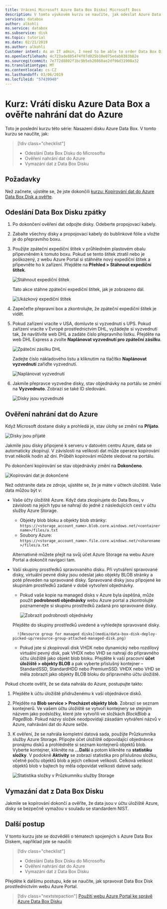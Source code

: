 ```yaml
---
title: Vrácení Microsoft Azure Data Box Disku| Microsoft Docs
description: V tomto výukovém kurzu se naučíte, jak odeslat Azure Data Box Disk zpátky do Microsoftu
services: databox
author: alkohli
ms.service: databox
ms.subservice: disk
ms.topic: tutorial
ms.date: 02/21/2019
ms.author: alkohli
Customer intent: As an IT admin, I need to be able to order Data Box Disk to upload on-premises data from my server onto Azure.
ms.openlocfilehash: 4c723ade885474f07d025b10e075edab0383b82e
ms.sourcegitcommit: 7e772d8802f1bc9b5eb20860ae2df96d31908a32
ms.translationtype: MT
ms.contentlocale: cs-CZ
ms.lasthandoff: 03/06/2019
ms.locfileid: "57439940"
---
```

# <a name="tutorial-return-azure-data-box-disk-and-verify-data-upload-to-azure"></a>Kurz: Vrátí disku Azure Data Box a ověřte nahrání dat do Azure

Toto je poslední kurzu této série: Nasazení disku Azure Data Box. V tomto kurzu se naučíte, jak:

> [!div class="checklist"]
> * Odeslání Data Box Disku do Microsoftu
> * Ověření nahrání dat do Azure
> * Vymazání dat z Data Box Disku

## <a name="prerequisites"></a>Požadavky

Než začnete, ujistěte se, že jste dokončili [kurzu: Kopírování dat do Azure Data Box Disk a ověřte](data-box-disk-deploy-copy-data.md).

## <a name="ship-data-box-disk-back"></a>Odeslání Data Box Disku zpátky

1. Po dokončení ověření dat odpojte disky. Odeberte propojovací kabely.
2. Zabalte všechny disky a propojovací kabely do bublinkové fólie a vložte je do přepravního boxu.
3. Použijte zpáteční expediční štítek v průhledném plastovém obalu připevněném k tomuto boxu. Pokud se tento štítek ztratil nebo je poškozený, z webu Azure Portal si stáhněte nový expediční štítek a připevněte ho k zařízení. Přejděte na **Přehled > Stáhnout expediční štítek**.

    ![Stáhnout expediční štítek](media/data-box-disk-deploy-picked-up/download-shipping-label.png)

    Tato akce stáhne zpáteční expediční štítek, jak je zobrazeno dál.

    ![Ukázkový expediční štítek](media/data-box-disk-deploy-picked-up/exmple-shipping-label.png)

4. Zapečeťte přepravní box a zkontrolujte, že zpáteční expediční štítek je vidět.
5. Pokud zařízení vracíte v USA, domluvte si vyzvednutí s UPS. Pokud zařízení vracíte v Evropě prostřednictvím DHL, vyžádejte si vyzvednutí tak, že navštívíte web DHL a zadáte číslo přepravního lístku. Přejděte na web DHL Express a zvolte **Naplánovat vyzvednutí pro zpáteční zásilku**.

    ![Zpáteční zásilku DHL](media/data-box-disk-deploy-picked-up/dhl-ship-1.png)
    
    Zadejte číslo nákladového listu a kliknutím na tlačítko **Naplánovat vyzvednutí** zařiďte vyzvednutí.

      ![Naplánovat vyzvednutí](media/data-box-disk-deploy-picked-up/dhl-ship-2.png)

7. Jakmile přepravce vyzvedne disky, stav objednávky na portálu se změní na **Vyzvednuto**. Zobrazí se také ID sledování.

    ![Disky jsou vyzvednuté](media/data-box-disk-deploy-picked-up/data-box-portal-pickedup.png)

## <a name="verify-data-upload-to-azure"></a>Ověření nahrání dat do Azure

Když Microsoft dostane disky a prohledá je, stav úlohy se změní na **Přijato**. 

![Disky jsou přijaté](media/data-box-disk-deploy-picked-up/data-box-portal-received.png)

Jakmile jsou disky připojené k serveru v datovém centru Azure, data se automaticky zkopírují. V závislosti na velikosti dat může operace kopírování trvat několik hodin až dní. Průběh kopírování můžete sledovat na portálu.

Po dokončení kopírování se stav objednávky změní na **Dokončeno**.

![Kopírování dat je dokončené](media/data-box-disk-deploy-picked-up/data-box-portal-completed.png)

Než odstraníte data ze zdroje, ujistěte se, že je máte v účtech úložiště. Vaše data můžou být v:

- Vaše účty úložiště Azure. Když data zkopírujete do Data Boxu, v závislosti na jejich typu se nahrají do jedné z následujících cest v účtu služby Azure Storage.

    - Objekty blob bloku a objekty blob stránky: `https://<storage_account_name>.blob.core.windows.net/<containername>/files/a.txt`
    - Soubory Azure: `https://<storage_account_name>.file.core.windows.net/<sharename>/files/a.txt`

    Alternativně můžete přejít na svůj účet Azure Storage na webu Azure Portal a dokončit navigaci tam.

- Vaší skupiny prostředků spravovaného disku. Při vytváření spravované disky, virtuální pevné disky jsou odeslat jako objekty BLOB stránky a poté převeden na spravované disky. Spravované disky jsou připojené ke skupinám prostředků zadané v době vytvoření objednávky.

    - Pokud vaše kopie na managed disks v Azure byla úspěšná, může použít **podrobnosti objednávky** webu Azure portal a zkontrolujte poznamenejte si skupinu prostředků zadaná pro spravované disky.

        ![Zobrazit podrobnosti objednávky](media/data-box-disk-deploy-picked-up/order-details-resource-group.png)

    Přejděte do skupiny prostředků uvedené a vyhledejte spravované disky.

        ![Resource group for managed disks](media/data-box-disk-deploy-picked-up/resource-group-attached-managed-disk.png)

    - Pokud jste si zkopírovali disk VHDX nebo dynamický nebo rozdílový virtuální pevný disk, pak VHDX nebo VHD se nahrají do přípravného účtu úložiště jako objekt blob bloku. Přejděte k vaší pracovní **účet úložiště > objekty BLOB** a pak vyberte příslušný kontejner – StandardSSD, StandardHDD nebo PremiumSSD. VHDX nebo VHD se měla zobrazit jako objekty BLOB bloku do přípravného účtu úložiště.

Pokud chcete ověřit, že se data nahrála do Azure, postupujte takto:

1. Přejděte k účtu úložiště přidruženému k vaší objednávce disků.
2. Přejděte na **Blob service > Procházet objekty blob**. Zobrazí se seznam kontejnerů. Ve vašem účtu úložiště se vytvoří kontejnery se stejným názvem jako podsložky, které jste vytvořili ve složkách *BlockBlob* a *PageBlob*.
    Pokud názvy složek neodpovídají zásadám vytváření názvů v Azure, nahrávání dat do Azure selže.

4. K ověření, že se nahrála kompletní datová sada, použijte Průzkumníka služby Azure Storage. Připojte účet úložiště odpovídající objednávce pronájmu disků a prohlédněte si seznam kontejnerů objektů blob. Vyberte kontejner, klikněte na **…Další** a potom klikněte na **statistiku složky**. V podokně **Aktivity** se zobrazí statistika pro příslušnou složku, včetně počtu objektů blob a jejich celkové velikosti. Celková velikost objektů blob v bajtech by měla odpovídat velikosti datové sady.

    ![Statistika složky v Průzkumníku služby Storage](media/data-box-disk-deploy-picked-up/folder-statistics-storage-explorer.png)

## <a name="erasure-of-data-from-data-box-disk"></a>Vymazání dat z Data Box Disku

Jakmile se kopírování dokončí a ověříte, že data jsou v účtu úložiště Azure, disky se bezpečně vymažou v souladu se standardem NIST.

## <a name="next-steps"></a>Další postup

V tomto kurzu jste se dozvěděli o tématech spojených s Azure Data Box Diskem, například jste se naučili:

> [!div class="checklist"]
> * Odeslání Data Box Disku do Microsoftu
> * Ověření nahrání dat do Azure
> * Vymazání dat z Data Box Disku


Přejděte k dalšímu postupu, kde se naučíte, jak spravovat Data Box Disk prostřednictvím webu Azure Portal.

> [!div class="nextstepaction"]
> [Použití webu Azure Portal ke správě Azure Data Box Disku](./data-box-portal-ui-admin.md)


